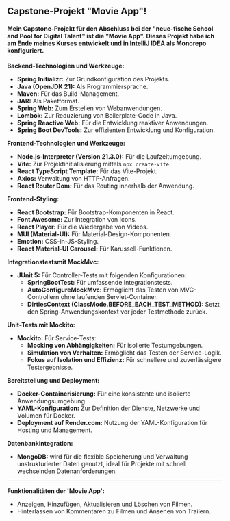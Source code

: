 ## Capstone-Projekt "Movie App"!
#### Mein Capstone-Projekt für den Abschluss bei der "neue-fische School and Pool for Digital Talent" ist die "Movie App". Dieses Projekt habe ich am Ende meines Kurses entwickelt und in IntelliJ IDEA als Monorepo konfiguriert.

**Backend-Technologien und Werkzeuge:**
- **Spring Initializr:** Zur Grundkonfiguration des Projekts.
- **Java (OpenJDK 21):** Als Programmiersprache.
- **Maven:** Für das Build-Management.
- **JAR:** Als Paketformat.
- **Spring Web:** Zum Erstellen von Webanwendungen.
- **Lombok:** Zur Reduzierung von Boilerplate-Code in Java.
- **Spring Reactive Web:** Für die Entwicklung reaktiver Anwendungen.
- **Spring Boot DevTools:** Zur effizienten Entwicklung und Konfiguration.

**Frontend-Technologien und Werkzeuge:**
- **Node.js-Interpreter (Version 21.3.0):** Für die Laufzeitumgebung.
- **Vite:** Zur Projektinitialisierung mittels `npx create-vite`.
- **React TypeScript Template:** Für das Vite-Projekt.
- **Axios:** Verwaltung von HTTP-Anfragen.
- **React Router Dom:** Für das Routing innerhalb der Anwendung.

**Frontend-Styling:**
- **React Bootstrap:** Für Bootstrap-Komponenten in React.
- **Font Awesome:** Zur Integration von Icons.
- **React Player:** Für die Wiedergabe von Videos.
- **MUI (Material-UI):** Für Material-Design-Komponenten.
- **Emotion:** CSS-in-JS-Styling.
- **React Material-UI Carousel:** Für Karussell-Funktionen.

**Integrationstestsmit MockMvc:**
- **JUnit 5:** Für Controller-Tests mit folgenden Konfigurationen:
  - **SpringBootTest:** Für umfassende Integrationstests.
  - **AutoConfigureMockMvc:** Ermöglicht das Testen von MVC-Controllern ohne laufenden Servlet-Container.
  - **DirtiesContext (ClassMode.BEFORE_EACH_TEST_METHOD):** Setzt den Spring-Anwendungskontext vor jeder Testmethode zurück.

**Unit-Tests mit Mockito:**
- **Mockito:** Für Service-Tests:
  - **Mocking von Abhängigkeiten:** Für isolierte Testumgebungen.
  - **Simulation von Verhalten:** Ermöglicht das Testen der Service-Logik.
  - **Fokus auf Isolation und Effizienz:** Für schnellere und zuverlässigere Testergebnisse.

**Bereitstellung und Deployment:**
- **Docker-Containerisierung:** Für eine konsistente und isolierte Anwendungsumgebung.
- **YAML-Konfiguration:** Zur Definition der Dienste, Netzwerke und Volumen für Docker.
- **Deployment auf Render.com:** Nutzung der YAML-Konfiguration für Hosting und Management.

**Datenbankintegration:** 
- **MongoDB:** wird für die flexible Speicherung und Verwaltung unstrukturierter Daten genutzt, ideal für Projekte mit schnell wechselnden Datenanforderungen.
---
**Funktionalitäten der 'Movie App':**
- Anzeigen, Hinzufügen, Aktualisieren und Löschen von Filmen.
- Hinterlassen von Kommentaren zu Filmen und Ansehen von Trailern.
